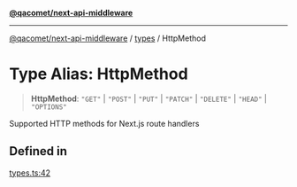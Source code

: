 [**@qacomet/next-api-middleware**](../../README.md)

***

[@qacomet/next-api-middleware](../../modules.md) / [types](../README.md) / HttpMethod

# Type Alias: HttpMethod

> **HttpMethod**: `"GET"` \| `"POST"` \| `"PUT"` \| `"PATCH"` \| `"DELETE"` \| `"HEAD"` \| `"OPTIONS"`

Supported HTTP methods for Next.js route handlers

## Defined in

[types.ts:42](https://github.com/QAComet/next-api-middleware/blob/0bd481189c878c6c91f5198b87c801bc07163839/src/types.ts#L42)

